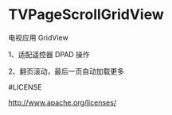 # TVPageScrollGridView

电视应用 GridView

1、适配遥控器 DPAD 操作

2、翻页滚动，最后一页自动加载更多

#LICENSE

http://www.apache.org/licenses/
